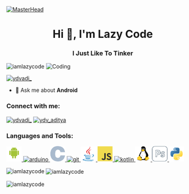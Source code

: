 [![MasterHead](https://i.imgur.com/uiFiHHX.png)](https://github.com/iamlazycode)
<h1 align="center">Hi 👋, I'm Lazy Code</h1>
<h3 align="center">I Just Like To Tinker</h3>
<img align="right" alt="Coding" width="400" src="https://i.imgur.com/FRuYerx.gif">

<p align="left"> <img src="https://komarev.com/ghpvc/?username=iamlazycode&label=Profile%20views&color=0e75b6&style=flat" alt="iamlazycode" /> </p>

<p align="left"> <a href="https://twitter.com/ydvadi_" target="blank"><img src="https://img.shields.io/twitter/follow/ydvadi_?logo=twitter&style=for-the-badge" alt="ydvadi_" /></a> </p>

- 💬 Ask me about **Android**

<h3 align="left">Connect with me:</h3>
<p align="left">
<a href="https://twitter.com/ydvadi_" target="blank"><img align="center" src="https://raw.githubusercontent.com/rahuldkjain/github-profile-readme-generator/master/src/images/icons/Social/twitter.svg" alt="ydvadi_" height="30" width="40" /></a>
<a href="https://instagram.com/ydv_aditya" target="blank"><img align="center" src="https://raw.githubusercontent.com/rahuldkjain/github-profile-readme-generator/master/src/images/icons/Social/instagram.svg" alt="ydv_aditya" height="30" width="40" /></a>
</p>

<h3 align="left">Languages and Tools:</h3>
<p align="left"> <a href="https://developer.android.com" target="_blank" rel="noreferrer"> <img src="https://raw.githubusercontent.com/devicons/devicon/master/icons/android/android-original-wordmark.svg" alt="android" width="40" height="40"/> </a> <a href="https://www.arduino.cc/" target="_blank" rel="noreferrer"> <img src="https://cdn.worldvectorlogo.com/logos/arduino-1.svg" alt="arduino" width="40" height="40"/> </a> <a href="https://www.cprogramming.com/" target="_blank" rel="noreferrer"> <img src="https://raw.githubusercontent.com/devicons/devicon/master/icons/c/c-original.svg" alt="c" width="40" height="40"/> </a> <a href="https://git-scm.com/" target="_blank" rel="noreferrer"> <img src="https://www.vectorlogo.zone/logos/git-scm/git-scm-icon.svg" alt="git" width="40" height="40"/> </a> <a href="https://www.java.com" target="_blank" rel="noreferrer"> <img src="https://raw.githubusercontent.com/devicons/devicon/master/icons/java/java-original.svg" alt="java" width="40" height="40"/> </a> <a href="https://developer.mozilla.org/en-US/docs/Web/JavaScript" target="_blank" rel="noreferrer"> <img src="https://raw.githubusercontent.com/devicons/devicon/master/icons/javascript/javascript-original.svg" alt="javascript" width="40" height="40"/> </a> <a href="https://kotlinlang.org" target="_blank" rel="noreferrer"> <img src="https://www.vectorlogo.zone/logos/kotlinlang/kotlinlang-icon.svg" alt="kotlin" width="40" height="40"/> </a> <a href="https://www.linux.org/" target="_blank" rel="noreferrer"> <img src="https://raw.githubusercontent.com/devicons/devicon/master/icons/linux/linux-original.svg" alt="linux" width="40" height="40"/> </a> <a href="https://www.photoshop.com/en" target="_blank" rel="noreferrer"> <img src="https://raw.githubusercontent.com/devicons/devicon/master/icons/photoshop/photoshop-line.svg" alt="photoshop" width="40" height="40"/> </a> <a href="https://www.python.org" target="_blank" rel="noreferrer"> <img src="https://raw.githubusercontent.com/devicons/devicon/master/icons/python/python-original.svg" alt="python" width="40" height="40"/> </a> </p>

<p><img align="left" src="https://github-readme-stats.vercel.app/api/top-langs?username=iamlazycode&show_icons=true&locale=en&layout=compact" alt="iamlazycode" /></p>

<p>&nbsp;<img align="center" src="https://github-readme-stats.vercel.app/api?username=iamlazycode&show_icons=true&locale=en" alt="iamlazycode" /></p>

<p><img align="center" src="https://github-readme-streak-stats.herokuapp.com/?user=iamlazycode&" alt="iamlazycode" /></p>
